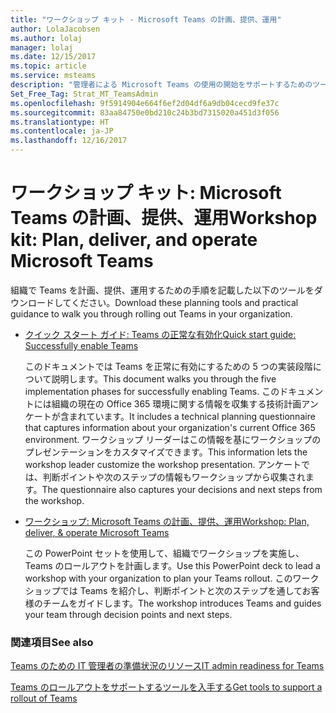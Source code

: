 ```yaml
---
title: "ワークショップ キット - Microsoft Teams の計画、提供、運用"
author: LolaJacobsen
ms.author: lolaj
manager: lolaj
ms.date: 12/15/2017
ms.topic: article
ms.service: msteams
description: "管理者による Microsoft Teams の使用の開始をサポートするためのツールおよびワークショップ キットの計画。"
Set_Free_Tag: Strat_MT_TeamsAdmin
ms.openlocfilehash: 9f5914904e664f6ef2d04df6a9db04cecd9fe37c
ms.sourcegitcommit: 83aa84750e0bd210c24b3bd7315020a451d3f056
ms.translationtype: HT
ms.contentlocale: ja-JP
ms.lasthandoff: 12/16/2017
---
```

<a name="workshop-kit-plan-deliver-and-operate-microsoft-teams"></a><span data-ttu-id="4f64d-103">ワークショップ キット: Microsoft Teams の計画、提供、運用</span><span class="sxs-lookup"><span data-stu-id="4f64d-103">Workshop kit: Plan, deliver, and operate Microsoft Teams</span></span>
=============================================================

<span data-ttu-id="4f64d-104">組織で Teams を計画、提供、運用するための手順を記載した以下のツールをダウンロードしてください。</span><span class="sxs-lookup"><span data-stu-id="4f64d-104">Download these planning tools and practical guidance to walk you through rolling out Teams in your organization.</span></span>

- [<span data-ttu-id="4f64d-105">クイック スタート ガイド: Teams の正常な有効化</span><span class="sxs-lookup"><span data-stu-id="4f64d-105">Quick start guide: Successfully enable Teams</span></span>](https://www.microsoft.com/en-us/download/55981)
    
    <span data-ttu-id="4f64d-106">このドキュメントでは Teams  を正常に有効にするための 5 つの実装段階について説明します。</span><span class="sxs-lookup"><span data-stu-id="4f64d-106">This document walks you through the five implementation phases for successfully enabling Teams.</span></span> <span data-ttu-id="4f64d-107">このドキュメントには組織の現在の Office 365 環境に関する情報を収集する技術計画アンケートが含まれています。</span><span class="sxs-lookup"><span data-stu-id="4f64d-107">It includes a technical planning questionnaire that captures information about your organization's current Office 365 environment.</span></span> <span data-ttu-id="4f64d-108">ワークショップ リーダーはこの情報を基にワークショップのプレゼンテーションをカスタマイズできます。</span><span class="sxs-lookup"><span data-stu-id="4f64d-108">This information lets the workshop leader customize the workshop presentation.</span></span> <span data-ttu-id="4f64d-109">アンケートでは、判断ポイントや次のステップの情報もワークショップから収集されます。</span><span class="sxs-lookup"><span data-stu-id="4f64d-109">The questionnaire also captures your decisions and next steps from the workshop.</span></span>

- [<span data-ttu-id="4f64d-110">ワークショップ: Microsoft Teams の計画、提供、運用</span><span class="sxs-lookup"><span data-stu-id="4f64d-110">Workshop: Plan, deliver, & operate Microsoft Teams</span></span>](https://www.microsoft.com/en-us/download/55982) 
    
    <span data-ttu-id="4f64d-111">この PowerPoint セットを使用して、組織でワークショップを実施し、Teams のロールアウトを計画します。</span><span class="sxs-lookup"><span data-stu-id="4f64d-111">Use this PowerPoint deck to lead a workshop with your organization to plan your Teams rollout.</span></span> <span data-ttu-id="4f64d-112">このワークショップでは Teams を紹介し、判断ポイントと次のステップを通してお客様のチームをガイドします。</span><span class="sxs-lookup"><span data-stu-id="4f64d-112">The workshop introduces Teams and guides your team through decision points and next steps.</span></span>


### <a name="see-also"></a><span data-ttu-id="4f64d-113">関連項目</span><span class="sxs-lookup"><span data-stu-id="4f64d-113">See also</span></span>

[<span data-ttu-id="4f64d-114">Teams のための IT 管理者の準備状況のリソース</span><span class="sxs-lookup"><span data-stu-id="4f64d-114">IT admin readiness for Teams</span></span>](ITAdmin-readiness.md)

[<span data-ttu-id="4f64d-115">Teams のロールアウトをサポートするツールを入手する</span><span class="sxs-lookup"><span data-stu-id="4f64d-115">Get tools to support a rollout of Teams</span></span>](rollout-tools.md)


